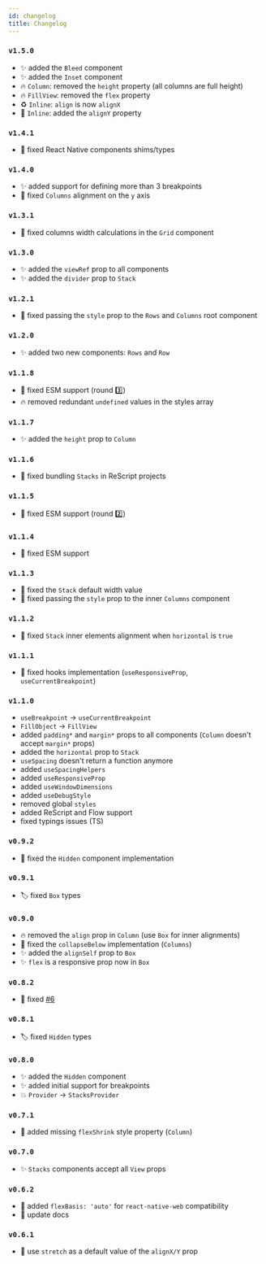 ```yaml
---
id: changelog
title: Changelog
---
```


### `v1.5.0`

- ✨ added the `Bleed` component
- ✨ added the `Inset` component
- 🔥 `Column`: removed the `height` property (all columns are full height)
- 🔥 `FillView`: removed the `flex` property
- ♻️ `Inline`: `align` is now `alignX`
- 🌟 `Inline`: added the `alignY` property

### `v1.4.1`

- 🐛 fixed React Native components shims/types

### `v1.4.0`

- ✨ added support for defining more than 3 breakpoints
- 🐛 fixed `Columns` alignment on the `y` axis

### `v1.3.1`

- 🐛 fixed columns width calculations in the `Grid` component

### `v1.3.0`

- ✨ added the `viewRef` prop to all components
- ✨ added the `divider` prop to `Stack`

### `v1.2.1`

- 🐛 fixed passing the `style` prop to the `Rows` and `Columns` root component

### `v1.2.0`

- ✨ added two new components: `Rows` and `Row`

### `v1.1.8`

- 🐛 fixed ESM support (round 3️⃣)
- 🔥 removed redundant `undefined` values in the styles array

### `v1.1.7`

- ✨ added the `height` prop to `Column`

### `v1.1.6`

- 🐛 fixed bundling `Stacks` in ReScript projects

### `v1.1.5`

- 🐛 fixed ESM support (round 2️⃣)

### `v1.1.4`

- 🐛 fixed ESM support

### `v1.1.3`

- 🐛 fixed the `Stack` default width value
- 🐛 fixed passing the `style` prop to the inner `Columns` component

### `v1.1.2`

- 🐛 fixed `Stack` inner elements alignment when `horizontal` is `true`

### `v1.1.1`

- 🐛 fixed hooks implementation (`useResponsiveProp`, `useCurrentBreakpoint`)

### `v1.1.0`

- `useBreakpoint` → `useCurrentBreakpoint`
- `FillObject` → `FillView`
- added `padding*` and `margin*` props to all components (`Column` doesn't accept `margin*` props)
- added the `horizontal` prop to `Stack`
- `useSpacing` doesn't return a function anymore
- added `useSpacingHelpers`
- added `useResponsiveProp`
- added `useWindowDimensions`
- added `useDebugStyle`
- removed global `styles`
- added ReScript and Flow support
- fixed typings issues (TS)

### `v0.9.2`

- 🐛 fixed the `Hidden` component implementation

### `v0.9.1`

- 🏷️ fixed `Box` types

### `v0.9.0`

- 🔥 removed the `align` prop in `Column` (use `Box` for inner alignments)
- 🐛 fixed the `collapseBelow` implementation (`Columns`)
- ✨ added the `alignSelf` prop to `Box`
- ✨ `flex` is a responsive prop now in `Box`

### `v0.8.2`

- 🐛 fixed [#6](https://github.com/mobily/stacks/issues/6)

### `v0.8.1`

- 🏷️ fixed `Hidden` types

### `v0.8.0`

- ✨ added the `Hidden` component
- ✨ added initial support for breakpoints
- 💥 `Provider` → `StacksProvider`

### `v0.7.1`

- 🐛 added missing `flexShrink` style property (`Column`)
### `v0.7.0`

- ✨ `Stacks` components accept all `View` props

### `v0.6.2`

- 🔧 added `flexBasis: 'auto'` for `react-native-web` compatibility
- 📝 update docs

### `v0.6.1`

- 🔧 use `stretch` as a default value of the `alignX/Y` prop
